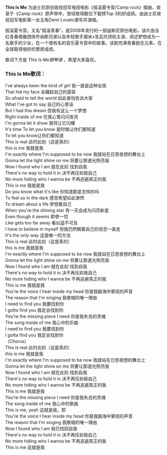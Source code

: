 

**This Is Me** 为迪士尼原创收视冠军电视电影《摇滚夏令营/Camp rock》插曲，收录于《Camp
rock》原声带中，曾经取得数位下载榜Top 3的好成绩。由迪士尼收视冠军电影第一女主角Demi Lovato谱写并演唱。

  
摇滚夏令营，又名“摇滚青春”，是2008年发行的一部迪斯尼原创电影。该片由当红青春偶像团体乔纳斯兄弟以及年轻歌手黛米•洛瓦托领衔主演，讲述梦想成为一名歌手的少女，在一个很有名的音乐夏令营中的故事。该剧充满青春励志元素，在全球取得很好的票房成绩。

  
歌词下方是 _This Is Me钢琴谱_ ，希望大家喜欢。

### This Is Me歌词：

I've always been the kind of girl 我一直是这种女孩  
That hid my face 会藏起自己的面容  
So afraid to tell the world 如此害怕告诉大家  
What I've got to say 自己的心里话  
But I had this dream 但我有这么一个梦想  
Right inside of me 在我心里闪闪发亮  
I'm gonna let it show 我将让它闪耀  
It's time To let you know 是时候让你们都知道  
To let you know让你们都知道  
This is real 此时此刻（这是真的）  
this is me 我就是我  
I'm exactly where I'm supposed to be now 我就站在日思夜想的舞台上  
Gonna let the light shine on me 将要让那道光照亮我  
Now I found who I am 就在此刻 找到自我  
There's no way to hold it in 决不再压抑我自己  
No more hiding who I wanna be 不再逃避真正的我  
This is me 我就是我  
Do you know what it's like 你知道那是怎样的吗  
To feel so in the dark 感觉希望如此渺然  
To dream about a life 梦想着自己  
When you're the shining star 有一天会成为闪亮新星  
Even though it seems 即使一切  
Like gets too far away 看似遥不可及  
I have to believe in myself 但我仍然朝着自己的信念一直走  
It's the only way 这是唯一的方法  
This is real 此时此刻（这是真的）  
this is me 我就是我  
I'm exactly where I'm supposed to be now 我就站在日思夜想的舞台上  
Gonna let the light shine on me 将要让那道光照亮我  
Now I found who I am 就在此刻 找到自我  
There's no way to hold it in 决不再压抑我自己  
No more hiding who I wanna be 不再逃避真正的我  
This is me 我就是我  
You're the voice I hear inside my head 你是我脑海中萦绕的声音  
The reason that I'm singing 我歌唱的唯一理由  
I need to find you 我要找到你  
I gotta find you 我定会找到你  
You're the missing piece I need 你是我失去的灵魂  
The song inside of me 我心中的乐曲  
I need to find you 我要找到你  
I gotta find you 我定会找到你  
（Chorus）  
This is real 此时此刻（这是真的）  
this is me 我就是我  
I'm exactly where I'm supposed to be now 我就站在日思夜想的舞台上  
Gonna let the light shine on me 将要让那道光照亮我  
Now I found who I am 就在此刻 找到自我  
There's no way to hold it in 决不再压抑我自己  
No more hiding who I wanna be 不再逃避真正的我  
This is me 我就是我  
You're the missing piece I need 你是我失去的灵魂  
The song inside of me 我心中的歌曲  
This is me, yeah 这就是我，耶  
You're the voice I hear inside my head 你是我脑海中萦绕的声音  
The reason that I'm singing 我歌唱的唯一理由  
Now I found who I am 我已找回自我  
There's no way to hold it in 决不再压抑我自己  
No more hiding who I wanna be 不再逃避真正的我  
This is me 这就是我

